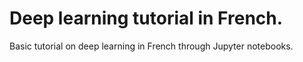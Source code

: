 # Deep learning tutorial in French.

Basic tutorial on deep learning in French through Jupyter notebooks.
